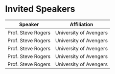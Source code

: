 # Invited Speakers

| Speaker | Affiliation |
| --------|------------------|
| Prof. Steve Rogers | University of Avengers |
| Prof. Steve Rogers | University of Avengers |
| Prof. Steve Rogers | University of Avengers |
| Prof. Steve Rogers | University of Avengers |
| Prof. Steve Rogers | University of Avengers |

